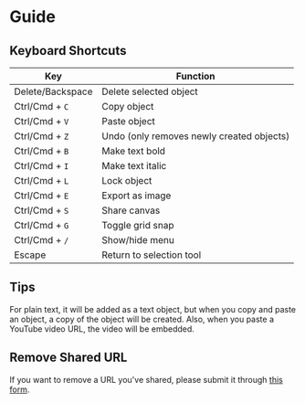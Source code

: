 # Guide

## Keyboard Shortcuts

| Key              | Function                                  |
| ---------------- | ----------------------------------------- |
| Delete/Backspace | Delete selected object                    |
| Ctrl/Cmd + `C`   | Copy object                               |
| Ctrl/Cmd + `V`   | Paste object                              |
| Ctrl/Cmd + `Z`   | Undo (only removes newly created objects) |
| Ctrl/Cmd + `B`   | Make text bold                            |
| Ctrl/Cmd + `I`   | Make text italic                          |
| Ctrl/Cmd + `L`   | Lock object                               |
| Ctrl/Cmd + `E`   | Export as image                           |
| Ctrl/Cmd + `S`   | Share canvas                              |
| Ctrl/Cmd + `G`   | Toggle grid snap                          |
| Ctrl/Cmd + `/`   | Show/hide menu                            |
| Escape           | Return to selection tool                  |

## Tips

For plain text, it will be added as a text object, but when you copy and paste an object, a copy of the object will be created.
Also, when you paste a YouTube video URL, the video will be embedded.

## Remove Shared URL

If you want to remove a URL you've shared, please submit it through [this form](https://forms.gle/coanQsMM6aeuUVX78).
